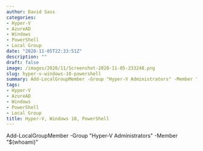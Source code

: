 ```yaml
---
author: David Sass
categories:
- Hyper-V
- AzureAD
- Windows
- PowerShell
- Local Group
date: "2020-11-05T22:33:51Z"
description: ""
draft: false
image: /images/2020/11/Screenshot-2020-11-05-233248.png
slug: hyper-v-windows-10-powershell
summary: Add-LocalGroupMember -Group "Hyper-V Administrators" -Member "$(whoami)"
tags:
- Hyper-V
- AzureAD
- Windows
- PowerShell
- Local Group
title: Hyper-V, Windows 10, PowerShell
---
```



Add-LocalGroupMember -Group "Hyper-V Administrators" -Member "$(whoami)"

